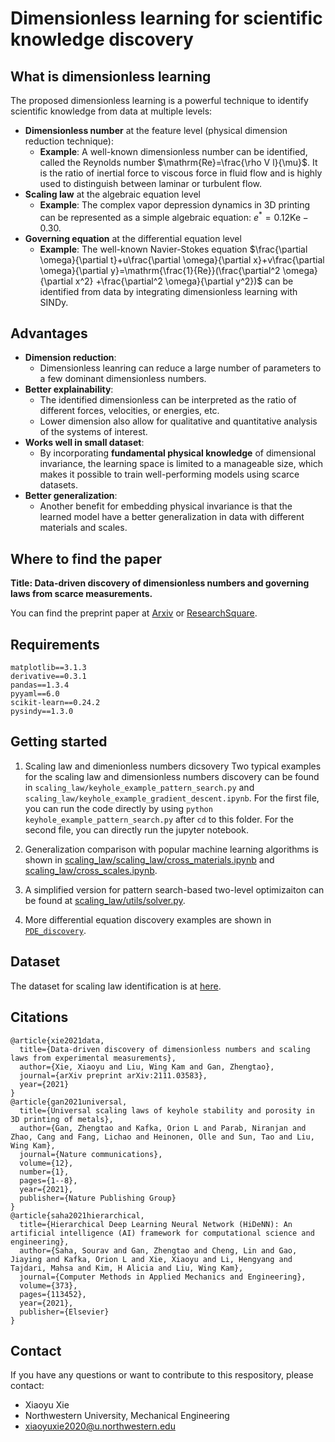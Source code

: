 # Dimensionless learning for scientific knowledge discovery

## What is dimensionless learning

The proposed dimensionless learning is a powerful technique to identify scientific knowledge from data at multiple levels: 

- **Dimensionless number** at the feature level (physical dimension reduction technique): 
  - **Example**: A well-known dimensionless number can be identified, called the Reynolds number $\mathrm{Re}=\frac{\rho V l}{\mu}$. It is the ratio of inertial force to viscous force in fluid flow and is highly used to distinguish between laminar or turbulent flow.
- **Scaling law** at the algebraic equation level
  - **Example**: The complex vapor depression dynamics in 3D printing can be represented as a simple algebraic equation: $e^*=0.12\mathrm{Ke}-0.30$.
- **Governing equation** at the differential equation level
  - **Example**: The well-known Navier-Stokes equation $\frac{\partial \omega}{\partial t}+u\frac{\partial \omega}{\partial x}+v\frac{\partial \omega}{\partial y}=\mathrm{\frac{1}{Re}}(\frac{\partial^2 \omega}{\partial x^2} +\frac{\partial^2 \omega}{\partial y^2})$ can be identified from data by integrating dimensionless learning with SINDy.

## Advantages

- **Dimension reduction**: 
  - Dimensionless leanring can reduce a large number of parameters to a few dominant dimensionless numbers.
- **Better explainability**: 
  - The identified dimensionless can be interpreted as the ratio of different forces, velocities, or energies, etc.
  - Lower dimension also allow for qualitative and quantitative analysis of the systems of interest. 
- **Works well in small dataset**: 
  - By incorporating **fundamental physical knowledge** of dimensional invariance, the learning space is limited to a manageable size, which makes it possible to train well-performing models using scarce datasets.
- **Better generalization**:
  - Another benefit for embedding physical invariance is that the learned model have a better generalization in data with different materials and scales.

## Where to find the paper

**Title: Data-driven discovery of dimensionless numbers and governing laws from scarce measurements.** 

You can find the preprint paper at [Arxiv](http://arxiv.org/abs/2111.03583) or [ResearchSquare](https://assets.researchsquare.com/files/rs-1122326/v1_covered.pdf?c=1639152750).

## Requirements
```
matplotlib==3.1.3
derivative==0.3.1
pandas==1.3.4
pyyaml==6.0
scikit-learn==0.24.2
pysindy==1.3.0
```

## Getting started

1. Scaling law and dimenionless numbers dicsovery
Two typical examples for the scaling law and dimensionless numbers discovery can be found in `scaling_law/keyhole_example_pattern_search.py` and `scaling_law/keyhole_example_gradient_descent.ipynb`. For the first file, you can run the code directly by using `python keyhole_example_pattern_search.py` after `cd` to this folder. For the second file, you can directly run the jupyter notebook.

2. Generalization comparison with popular machine learning algorithms is shown in [scaling_law/scaling_law/cross_materials.ipynb](https://github.com/xiaoyuxie-vico/PyDimension/blob/main/scaling_law/cross_materials.ipynb) and [scaling_law/cross_scales.ipynb](https://github.com/xiaoyuxie-vico/PyDimension/blob/main/scaling_law/cross_scales.ipynb).

3. A simplified version for pattern search-based two-level optimizaiton can be found at [scaling_law/utils/solver.py](https://github.com/xiaoyuxie-vico/PyDimension/blob/main/scaling_law/utils/solver.py).

4. More differential equation discovery examples are shown in [`PDE_discovery`](https://github.com/xiaoyuxie-vico/PyDimension/tree/main/PDE_discovery). 


## Dataset

The dataset for scaling law identification is at [here](https://github.com/xiaoyuxie-vico/PyDimension/tree/main/dataset).


## Citations

```
@article{xie2021data,
  title={Data-driven discovery of dimensionless numbers and scaling laws from experimental measurements},
  author={Xie, Xiaoyu and Liu, Wing Kam and Gan, Zhengtao},
  journal={arXiv preprint arXiv:2111.03583},
  year={2021}
}
@article{gan2021universal,
  title={Universal scaling laws of keyhole stability and porosity in 3D printing of metals},
  author={Gan, Zhengtao and Kafka, Orion L and Parab, Niranjan and Zhao, Cang and Fang, Lichao and Heinonen, Olle and Sun, Tao and Liu, Wing Kam},
  journal={Nature communications},
  volume={12},
  number={1},
  pages={1--8},
  year={2021},
  publisher={Nature Publishing Group}
}
@article{saha2021hierarchical,
  title={Hierarchical Deep Learning Neural Network (HiDeNN): An artificial intelligence (AI) framework for computational science and engineering},
  author={Saha, Sourav and Gan, Zhengtao and Cheng, Lin and Gao, Jiaying and Kafka, Orion L and Xie, Xiaoyu and Li, Hengyang and Tajdari, Mahsa and Kim, H Alicia and Liu, Wing Kam},
  journal={Computer Methods in Applied Mechanics and Engineering},
  volume={373},
  pages={113452},
  year={2021},
  publisher={Elsevier}
}
```

## Contact
If you have any questions or want to contribute to this respository, please contact: 
- Xiaoyu Xie
- Northwestern University, Mechanical Engineering
- xiaoyuxie2020@u.northwestern.edu
